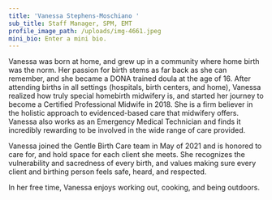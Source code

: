 ```yaml
---
title: 'Vanessa Stephens-Moschiano '
sub_title: Staff Manager, SPM, EMT
profile_image_path: /uploads/img-4661.jpeg
mini_bio: Enter a mini bio.
---
```

Vanessa was born at home, and grew up in a community where home birth was the norm. Her passion for birth stems as far back as she can remember, and she became a DONA trained doula at the age of 16. After attending births in all settings (hospitals, birth centers, and home), Vanessa realized how truly special homebirth midwifery is, and started her journey to become a Certified Professional Midwife in 2018. She is a firm believer in the holistic approach to evidenced-based care that midwifery offers. Vanessa also works as an Emergency Medical Technician and finds it incredibly rewarding to be involved in the wide range of care provided.

Vanessa joined the Gentle Birth Care team in May of 2021 and is honored to care for, and hold space for each client she meets. She recognizes the vulnerability and sacredness of every birth, and values making sure every client and birthing person feels safe, heard, and respected.

In her free time, Vanessa enjoys working out, cooking, and being outdoors.